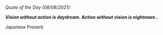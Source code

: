 *Quote of the Day (08/08/2021):*

_**Vision without action is daydream. Action without vision is nightmare..**_

Japanese Proverb